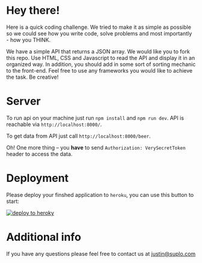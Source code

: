 # Hey there!

Here is a quick coding challenge. We tried to make it as simple as possible so we could see how you write code, solve problems and most importantly - how you THINK.

We have a simple API that returns a JSON array. We would like you to fork this repo. Use HTML, CSS and Javascript to read the API and display it in an organized way. In addition, you should add in some sort of sorting mechanic to the front-end. Feel free to use any frameworks you would like to achieve the task. Be creative!

# Server

To run api on your machine just run `npm install` and `npm run dev`. API is reachable via `http://localhost:8000/`.

To get data from API just call `http://localhost:8000/beer`.

Oh! One more thing – you **have** to send `Authorization: VerySecretToken` header to access the data.

# Deployment

Please deploy your finshed application to `heroku`, you can use this button to start:

[![deploy to heroky](https://www.herokucdn.com/deploy/button.svg)](https://heroku.com/deploy?template=https://github.com/Mindaugus/turbo-potato)

# Additional info

If you have any questions please feel free to contact us at justin@suplo.com
